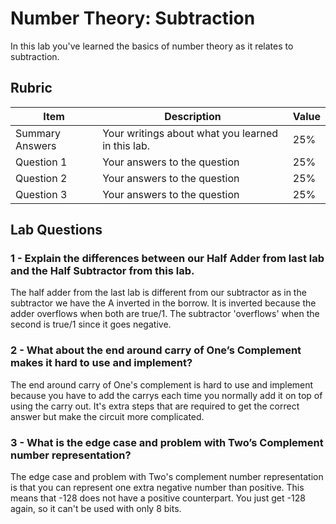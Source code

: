 # Number Theory: Subtraction

In this lab you've learned the basics of number theory as it relates to subtraction.

## Rubric

| Item | Description | Value |
| ---- | ----------- | ----- |
| Summary Answers | Your writings about what you learned in this lab. | 25% |
| Question 1 | Your answers to the question | 25% |
| Question 2 | Your answers to the question | 25% |
| Question 3 | Your answers to the question | 25% |

## Lab Questions

### 1 - Explain the differences between our Half Adder from last lab and the Half Subtractor from this lab.
The half adder from the last lab is different from our subtractor as in the subtractor we have the A inverted in the borrow. It is inverted because the adder overflows when both are true/1. The subtractor 'overflows' when the second is true/1 since it goes negative.

### 2 - What about the end around carry of One’s Complement makes it hard to use and implement?
The end around carry of One's complement is hard to use and implement because you have to add the carrys each time you normally add it on top of using the carry out. It's extra steps that are required to get the correct answer but make the circuit more complicated.

### 3 - What is the edge case and problem with Two’s Complement number representation?
The edge case and problem with Two's complement number representation is that you can represent one extra negative number than positive. This means that -128 does not have a positive counterpart. You just get -128 again, so it can't be used with only 8 bits.
